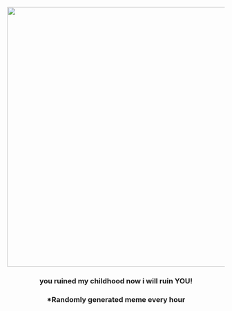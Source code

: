 <p align="center">
        <img src="https://i.redd.it/9cnoin5pwuz81.png" width="600" height="600">
        </p>
        <h3 align="center">you ruined my childhood now i will ruin YOU!</h3>
        <h3 align="center">*Randomly generated meme every hour</h3>
    